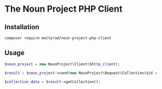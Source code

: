 # The Noun Project PHP Client

## Installation

`composer require mattyrad/noun-project-php-client`

## Usage

```php
$noun_project = new NounProject\Client($http_client);

$result = $noun_project->send(new NounProject\Request\Collection($id = 1));

$collection_data = $result->getCollection();
```